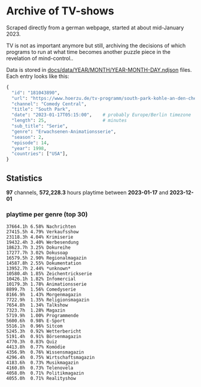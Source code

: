 # Archive of TV-shows

Scraped directly from a german webpage, started at about mid-January 2023.

TV is not as important anymore but still, archiving the decisions of which programs to run at what time
becomes another puzzle piece in the revelation of mind-control.. 

Data is stored in [docs/data/YEAR/MONTH/YEAR-MONTH-DAY.ndjson](docs/data/) files. 
Each entry looks like this:

```python
{
  "id": "181043890", 
  "url": "https://www.hoerzu.de/tv-programm/south-park-kohle-an-den-chefkoch/bid_181043890/", 
  "channel": "Comedy Central", 
  "title": "South Park", 
  "date": "2023-01-17T05:15:00",    # probably Europe/Berlin timezone 
  "length": 25,                     # minutes 
  "sub_title": "Serie", 
  "genre": "Erwachsenen-Animationsserie", 
  "season": 2, 
  "episode": 14, 
  "year": 1998, 
  "countries": ["USA"],
}
```

## Statistics

**97** channels, **572,228.3** hours playtime between **2023-01-17** and **2023-12-01**


### playtime per genre (top 30)

    37664.1h 6.58% Nachrichten
    27415.5h 4.79% Verkaufsshow
    23118.3h 4.04% Krimiserie
    19432.4h 3.40% Werbesendung
    18623.7h 3.25% Dokureihe
    17277.7h 3.02% Dokusoap
    16579.5h 2.90% Regionalmagazin
    14587.8h 2.55% Dokumentation
    13952.7h 2.44% *unknown*
    10580.4h 1.85% Zeichentrickserie
    10426.1h 1.82% Infomercial
    10179.3h 1.78% Animationsserie
    8899.7h  1.56% Comedyserie
    8166.9h  1.43% Morgenmagazin
    7722.9h  1.35% Religionsmagazin
    7654.8h  1.34% Talkshow
    7323.7h  1.28% Magazin
    5719.9h  1.00% Programmende
    5600.6h  0.98% E-Sport
    5516.1h  0.96% Sitcom
    5245.3h  0.92% Wetterbericht
    5191.4h  0.91% Börsenmagazin
    4770.3h  0.83% Quiz
    4413.8h  0.77% Komödie
    4356.9h  0.76% Wissensmagazin
    4296.4h  0.75% Wirtschaftsmagazin
    4183.6h  0.73% Musikmagazin
    4160.8h  0.73% Telenovela
    4058.0h  0.71% Politikmagazin
    4055.0h  0.71% Realityshow
